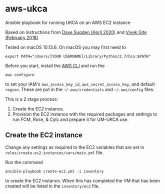 # aws-ukca
Ansible playbook for running UKCA on an AWS EC2 instance

Based on instructions from [Dave Sugden (April 2020)](https://davelms.medium.com/use-ansible-to-create-and-configure-ec2-instances-on-aws-cfbb0ed019bf) and [Vivek Gite (February 2018)](https://www.cyberciti.biz/faq/how-to-create-aws-ec2-key-using-ansible/)

Tested on macOS 10.13.6. On macOS you may first need to
```
export PATH="/Users/[YOUR USERNAME]/Library/Python/2.7/bin:$PATH"
```
Before you start, install the [AWS CLI](https://aws.amazon.com/cli/) and run the 
```
aws configure
```
to set your IAM's `aws_access_key_id`, `aws_secret_access_key`, and default `region`. These are put in the `~/.aws/credentials` and `~/.aws/config` files.

This is a 2 stage process:

1. Create the EC2 instance.
2. Provision the EC2 instance with the required packages and settings to run FCM, Rose, & Cylc and prepare it for UM-UKCA use. 

## Create the EC2 instance

Change any settings as required to the EC2 variables that are set in `roles/create-ec2-instances/vars/main.yml` file.

Run the command
```
ansible-playbook create-ec2.yml -i inventory
```
to create the EC2 instance. When this has completed the VM that has been created will be listed in the `inventory/ec2` file.